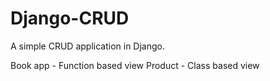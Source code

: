 # Django-CRUD
A simple CRUD application in Django.

Book app - Function based view
Product - Class based view 
